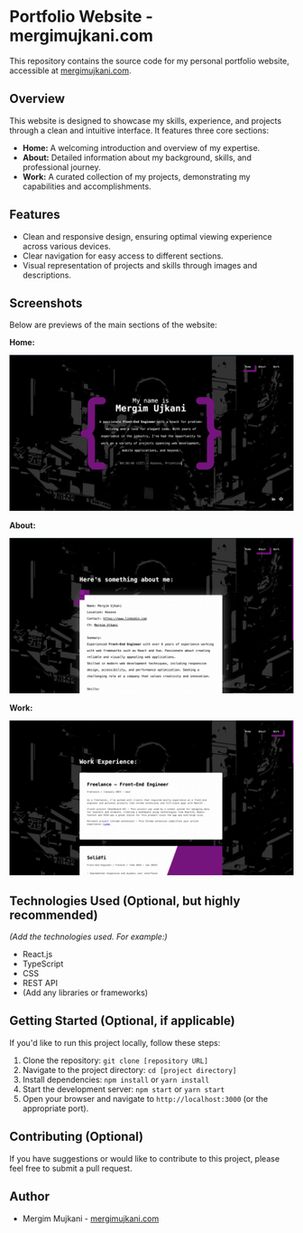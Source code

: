 # Portfolio Website - mergimujkani.com

This repository contains the source code for my personal portfolio website, accessible at [mergimujkani.com](https://mergimujkani.com/home).

## Overview

This website is designed to showcase my skills, experience, and projects through a clean and intuitive interface. It features three core sections:

- **Home:** A welcoming introduction and overview of my expertise.
- **About:** Detailed information about my background, skills, and professional journey.
- **Work:** A curated collection of my projects, demonstrating my capabilities and accomplishments.

## Features

- Clean and responsive design, ensuring optimal viewing experience across various devices.
- Clear navigation for easy access to different sections.
- Visual representation of projects and skills through images and descriptions.

## Screenshots

Below are previews of the main sections of the website:

**Home:**

![Home Page Preview](./public/markdown-images/_portfolio-home.png)

**About:**

![About Page Preview](./public/markdown-images/_portfolio-about.png)

**Work:**

![Work Page Preview](./public/markdown-images/_portfolio-work.png)

## Technologies Used (Optional, but highly recommended)

_(Add the technologies used. For example:)_

- React.js
- TypeScript
- CSS
- REST API
- (Add any libraries or frameworks)

## Getting Started (Optional, if applicable)

If you'd like to run this project locally, follow these steps:

1.  Clone the repository: `git clone [repository URL]`
2.  Navigate to the project directory: `cd [project directory]`
3.  Install dependencies: `npm install` or `yarn install`
4.  Start the development server: `npm start` or `yarn start`
5.  Open your browser and navigate to `http://localhost:3000` (or the appropriate port).

## Contributing (Optional)

If you have suggestions or would like to contribute to this project, please feel free to submit a pull request.

## Author

- Mergim Mujkani - [mergimujkani.com](https://mergimujkani.com/home)
